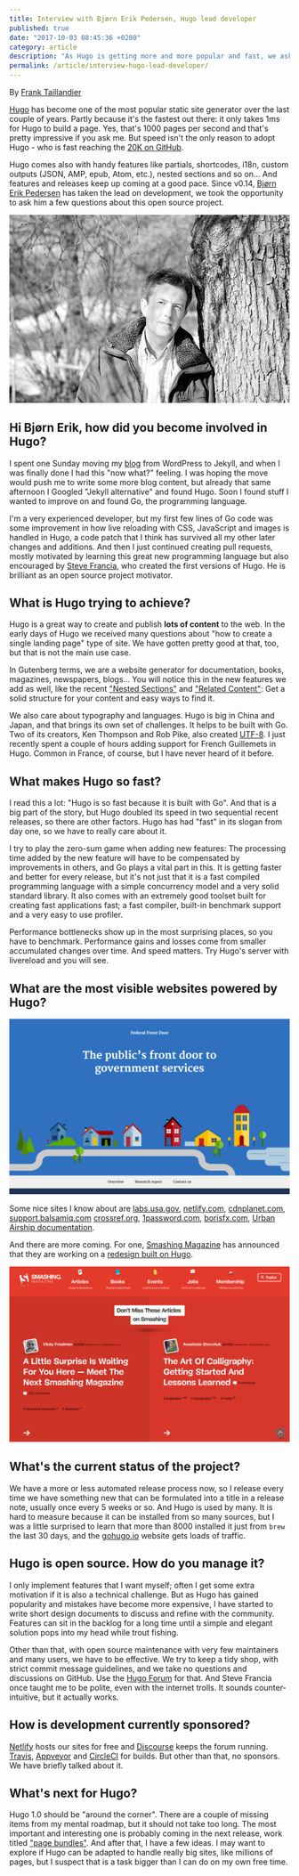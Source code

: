 ```yaml
---
title: Interview with Bjørn Erik Pedersen, Hugo lead developer
published: true
date: "2017-10-03 08:45:36 +0200"
category: article
description: "As Hugo is getting more and more popular and fast, we ask a few questions to Bjørn Erik Pedersen, the current lead developer, about the past, present and future of Hugo."
permalink: /article/interview-hugo-lead-developer/
---
```


By [Frank Taillandier](https://twitter.com/dirtyf)

[Hugo](/tool/hugo/) has become one of the most popular static site generator over the last couple of years. Partly because it's the fastest out there: it only takes 1ms for Hugo to build a page. Yes, that's 1000 pages per second and that's pretty impressive if you ask me. But speed isn't the only reason to adopt Hugo - who is fast reaching the [20K on GitHub](https://github.com/gohugoio/hugo).

Hugo comes also with handy features like partials, shortcodes, i18n, custom outputs (JSON, AMP, epub, Atom, etc.), nested sections and so on… And features and releases keep up coming at a good pace. Since v0.14, [Bjørn Erik Pedersen](https://github.com/bep) has taken the lead on development, we took the opportunity to ask him a few questions about this open source project.

![Bjorn Erik Pedersen](/uploads/2017/hugo-bjorn-erik-pedersen.jpg)

## Hi Bjørn Erik, how did you become involved in Hugo?

I spent one Sunday moving my [blog](http://bepsays.com/en/) from WordPress to Jekyll, and when I was finally done I had this "now what?" feeling. I was hoping the move would push me to write some more blog content, but already that same afternoon I Googled "Jekyll alternative" and found Hugo. Soon I found stuff I wanted to improve on and found Go, the programming language.

I'm a very experienced developer, but my first few lines of Go code was some improvement in how live reloading with CSS, JavaScript and images is handled in Hugo, a code patch that I think has survived all my other later changes and additions. And then I just continued creating pull requests, mostly motivated by learning this great new programming language but also encouraged by [Steve Francia](https://stevefrancia.com/), who created the first versions of Hugo. He is brilliant as an open source project motivator.

## What is Hugo trying to achieve?

Hugo is a great way to create and publish **lots of content** to the web. In the early days of Hugo we received many questions about "how to create a single landing page" type of site. We have gotten pretty good at that, too, but that is not the main use case.

In Gutenberg terms, we are a website generator for documentation, books, magazines, newspapers, blogs… You will notice this in the new features we add as well, like the recent ["Nested Sections"](https://github.com/gohugoio/hugo/releases/tag/v0.22) and ["Related Content"](https://github.com/gohugoio/hugo/releases/tag/v0.27): Get a solid structure for your content and easy ways to find it.

We also care about typography and languages. Hugo is big in China and Japan, and that brings its own set of challenges. It helps to be built with Go. Two of its creators, Ken Thompson and Rob Pike, also created [UTF-8](https://en.wikipedia.org/wiki/UTF-8). I just recently spent a couple of hours adding support for French Guillemets in Hugo. Common in France, of course, but I have never heard of it before.

## What makes Hugo so fast?

I read this a lot: "Hugo is so fast because it is built with Go". And that is a big part of the story, but Hugo doubled its speed in two sequential recent releases, so there are other factors. Hugo has had "fast" in its slogan from day one, so we have to really care about it.

I try to play the zero-sum game when adding new features: The processing time added by the new feature will have to be compensated by improvements in others, and Go plays a vital part in this. It is getting faster and better for every release, but it's not just that it is a fast compiled programming language with a simple concurrency model and a very solid standard library. It also comes with an extremely good toolset built for creating fast applications fast; a fast compiler, built-in benchmark support and a very easy to use profiler.

Performance bottlenecks show up in the most surprising places, so you have to benchmark. Performance gains and losses come from smaller accumulated changes over time. And speed matters. Try Hugo's server with livereload and you will see.

## What are the most visible websites powered by Hugo?

[![Federal Front Door](/uploads/showcase-labs-us-gov-hugo.jpg)](/showcase/labs-us-gov-hugo/)

Some nice sites I know about are [labs.usa.gov](https://labs.usa.gov/), [netlify.com](https://www.netlify.com), [cdnplanet.com](https://www.cdnplanet.com/), [support.balsamiq.com](https://support.balsamiq.com/) [crossref.org](https://www.crossref.org/), [1password.com](https://1password.com/), [borisfx.com](http://borisfx.com/), [Urban Airship documentation](https://docs.urbanairship.com/).

And there are more coming. For one, [Smashing Magazine](https://www.smashingmagazine.com) has announced that they are working on a [redesign built on Hugo](https://next.smashingmagazine.com).

[![Showcase: Samashing Magazine](/uploads/screenshot-smashing-mag-hugo.jpg)](/showcase/smashing-magazine/)

## What's the current status of the project?

We have a more or less automated release process now, so I release every time we have something new that can be formulated into a title in a release note, usually once every 5 weeks or so. And Hugo is used by many. It is hard to measure because it can be installed from so many sources, but I was a little surprised to learn that more than 8000 installed it just from `brew` the last 30 days, and the [gohugo.io](https://gohugo.io/) website gets loads of traffic.

## Hugo is open source. How do you manage it?

I only implement features that I want myself; often I get some extra motivation if it is also a technical challenge. But as Hugo has gained popularity and mistakes have become more expensive, I have started to write short design documents to discuss and refine with the community. Features can sit in the backlog for a long time until a simple and elegant solution pops into my head while trout fishing.

Other than that, with open source maintenance with very few maintainers and many users, we have to be effective. We try to keep a tidy shop, with strict commit message guidelines, and we take no questions and discussions on GitHub. Use the [Hugo Forum](https://discourse.gohugo.io/) for that. And Steve Francia once taught me to be polite, even with the internet trolls. It sounds counter-intuitive, but it actually works.

## How is development currently sponsored?

[Netlify](netlify.com) hosts our sites for free and [Discourse](https://www.discourse.org/) keeps the forum running. [Travis](https://travis-ci.org/), [Appveyor](https://www.appveyor.com/) and [CircleCI](https://circleci.com/) for builds. But other than that, no sponsors. We have briefly talked about it.

## What's next for Hugo?

Hugo 1.0 should be "around the corner". There are a couple of missing items from my mental roadmap, but it should not take too long. The most important and interesting one is probably coming in the next release, work titled ["page bundles"](https://github.com/gohugoio/hugo/issues/3651). And after that, I have a few ideas. I may want to explore if Hugo can be adapted to handle really big sites, like millions of pages, but I suspect that is a task bigger than I can do on my own free time.
